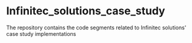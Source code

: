 # Infinitec_solutions_case_study
The repository contains the code segments related to Infinitec solutions' case study implementations
